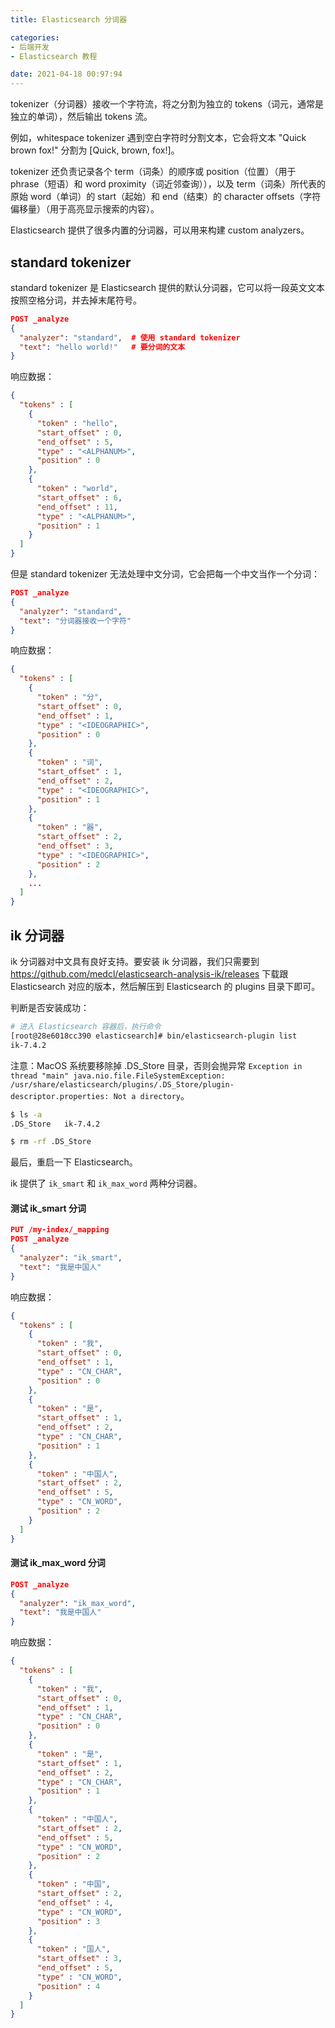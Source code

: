 ```yaml
---
title: Elasticsearch 分词器

categories:
- 后端开发
- Elasticsearch 教程

date: 2021-04-18 00:97:94
---
```

tokenizer（分词器）接收一个字符流，将之分割为独立的 tokens（词元，通常是独立的单词），然后输出 tokens 流。

例如，whitespace tokenizer 遇到空白字符时分割文本，它会将文本 "Quick brown fox!" 分割为 [Quick, brown, fox!]。

tokenizer 还负责记录各个 term（词条）的顺序或 position（位置）（用于 phrase（短语）和 word proximity（词近邻查询）），以及 term（词条）所代表的原始 word（单词）的 start（起始）和 end（结束）的 character offsets（字符偏移量）（用于高亮显示搜索的内容）。

Elasticsearch 提供了很多内置的分词器，可以用来构建 custom analyzers。


## standard tokenizer
standard tokenizer 是 Elasticsearch 提供的默认分词器，它可以将一段英文文本按照空格分词，并去掉末尾符号。

```json
POST _analyze
{
  "analyzer": "standard",  # 使用 standard tokenizer
  "text": "hello world!"   # 要分词的文本
}
```

响应数据：

```json
{
  "tokens" : [
    {
      "token" : "hello",
      "start_offset" : 0,
      "end_offset" : 5,
      "type" : "<ALPHANUM>",
      "position" : 0
    },
    {
      "token" : "world",
      "start_offset" : 6,
      "end_offset" : 11,
      "type" : "<ALPHANUM>",
      "position" : 1
    }
  ]
}
```

但是 standard tokenizer 无法处理中文分词，它会把每一个中文当作一个分词：

```json
POST _analyze
{
  "analyzer": "standard",
  "text": "分词器接收一个字符"
}
```

响应数据：

```json
{
  "tokens" : [
    {
      "token" : "分",
      "start_offset" : 0,
      "end_offset" : 1,
      "type" : "<IDEOGRAPHIC>",
      "position" : 0
    },
    {
      "token" : "词",
      "start_offset" : 1,
      "end_offset" : 2,
      "type" : "<IDEOGRAPHIC>",
      "position" : 1
    },
    {
      "token" : "器",
      "start_offset" : 2,
      "end_offset" : 3,
      "type" : "<IDEOGRAPHIC>",
      "position" : 2
    },
    ...
  ]
}
```

## ik 分词器
ik 分词器对中文具有良好支持。要安装 ik 分词器，我们只需要到 https://github.com/medcl/elasticsearch-analysis-ik/releases 下载跟 Elasticsearch 对应的版本，然后解压到 Elasticsearch 的 plugins 目录下即可。

判断是否安装成功：
```bash
# 进入 Elasticsearch 容器后，执行命令
[root@28e6018cc390 elasticsearch]# bin/elasticsearch-plugin list
ik-7.4.2
```

注意：MacOS 系统要移除掉 .DS_Store 目录，否则会抛异常 `Exception in thread "main" java.nio.file.FileSystemException: /usr/share/elasticsearch/plugins/.DS_Store/plugin-descriptor.properties: Not a directory`。

```bash
$ ls -a
.DS_Store	ik-7.4.2

$ rm -rf .DS_Store 
```

最后，重启一下 Elasticsearch。

ik 提供了 `ik_smart` 和 `ik_max_word` 两种分词器。

#### 测试 ik_smart 分词

```json
PUT /my-index/_mapping
POST _analyze
{
  "analyzer": "ik_smart",
  "text": "我是中国人"
}
```

响应数据：

```json
{
  "tokens" : [
    {
      "token" : "我",
      "start_offset" : 0,
      "end_offset" : 1,
      "type" : "CN_CHAR",
      "position" : 0
    },
    {
      "token" : "是",
      "start_offset" : 1,
      "end_offset" : 2,
      "type" : "CN_CHAR",
      "position" : 1
    },
    {
      "token" : "中国人",
      "start_offset" : 2,
      "end_offset" : 5,
      "type" : "CN_WORD",
      "position" : 2
    }
  ]
}
```

#### 测试 ik_max_word 分词
```json
POST _analyze
{
  "analyzer": "ik_max_word",
  "text": "我是中国人"
}
```

响应数据：

```json
{
  "tokens" : [
    {
      "token" : "我",
      "start_offset" : 0,
      "end_offset" : 1,
      "type" : "CN_CHAR",
      "position" : 0
    },
    {
      "token" : "是",
      "start_offset" : 1,
      "end_offset" : 2,
      "type" : "CN_CHAR",
      "position" : 1
    },
    {
      "token" : "中国人",
      "start_offset" : 2,
      "end_offset" : 5,
      "type" : "CN_WORD",
      "position" : 2
    },
    {
      "token" : "中国",
      "start_offset" : 2,
      "end_offset" : 4,
      "type" : "CN_WORD",
      "position" : 3
    },
    {
      "token" : "国人",
      "start_offset" : 3,
      "end_offset" : 5,
      "type" : "CN_WORD",
      "position" : 4
    }
  ]
}
```
